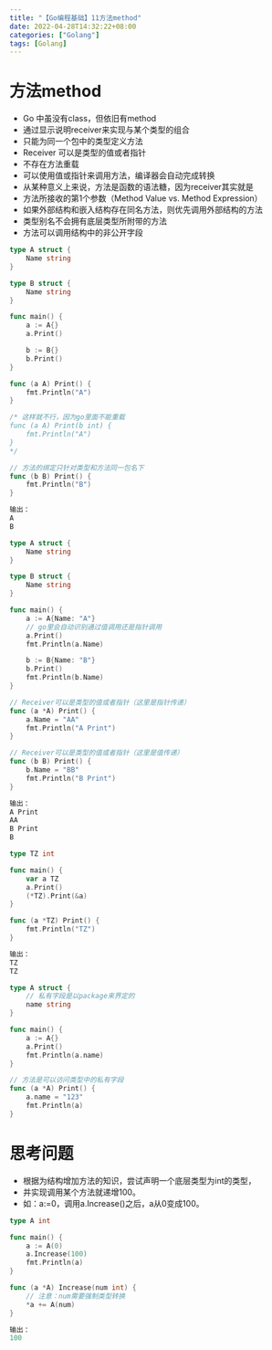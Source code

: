 ```yaml
---
title: "【Go编程基础】11方法method"
date: 2022-04-28T14:32:22+08:00
categories: ["Golang"]
tags: [Golang]
---
```

# 方法method
- Go 中虽没有class，但依旧有method
- 通过显示说明receiver来实现与某个类型的组合
- 只能为同一个包中的类型定义方法
- Receiver 可以是类型的值或者指针
- 不存在方法重载
- 可以使用值或指针来调用方法，编译器会自动完成转换
- 从某种意义上来说，方法是函数的语法糖，因为receiver其实就是
- 方法所接收的第1个参数（Method Value vs. Method Expression）
- 如果外部结构和嵌入结构存在同名方法，则优先调用外部结构的方法
- 类型别名不会拥有底层类型所附带的方法
- 方法可以调用结构中的非公开字段

```go
type A struct {
	Name string
}

type B struct {
	Name string
}

func main() {
	a := A{}
	a.Print()

	b := B{}
	b.Print()
}

func (a A) Print() {
	fmt.Println("A")
}

/* 这样就不行，因为go里面不能重载
func (a A) Print(b int) {
	fmt.Println("A")
}
*/

// 方法的绑定只针对类型和方法同一包名下
func (b B) Print() {
	fmt.Println("B")
}

输出：
A
B
```

```go
type A struct {
	Name string
}

type B struct {
	Name string
}

func main() {
	a := A{Name: "A"}
	// go里会自动识别通过值调用还是指针调用
	a.Print()
	fmt.Println(a.Name)

	b := B{Name: "B"}
	b.Print()
	fmt.Println(b.Name)
}

// Receiver可以是类型的值或者指针（这里是指针传递）
func (a *A) Print() {
	a.Name = "AA"
	fmt.Println("A Print")
}

// Receiver可以是类型的值或者指针（这里是值传递）
func (b B) Print() {
	b.Name = "BB"
	fmt.Println("B Print")
}

输出：
A Print
AA
B Print
B
```

```go
type TZ int

func main() {
	var a TZ
	a.Print()
	(*TZ).Print(&a)
}

func (a *TZ) Print() {
	fmt.Println("TZ")
}

输出：
TZ
TZ
```

```go
type A struct {
	// 私有字段是以package来界定的
	name string
}

func main() {
	a := A{}
	a.Print()
	fmt.Println(a.name)
}

// 方法是可以访问类型中的私有字段
func (a *A) Print() {
	a.name = "123"
	fmt.Println(a)
}
```

# 思考问题
- 根据为结构增加方法的知识，尝试声明一个底层类型为int的类型，
- 并实现调用某个方法就递增100。
- 如：a:=0，调用a.Increase()之后，a从0变成100。

```go
type A int

func main() {
	a := A(0)
	a.Increase(100)
	fmt.Println(a)
}

func (a *A) Increase(num int) {
    // 注意：num需要强制类型转换
	*a += A(num)
}

输出：
100
```
